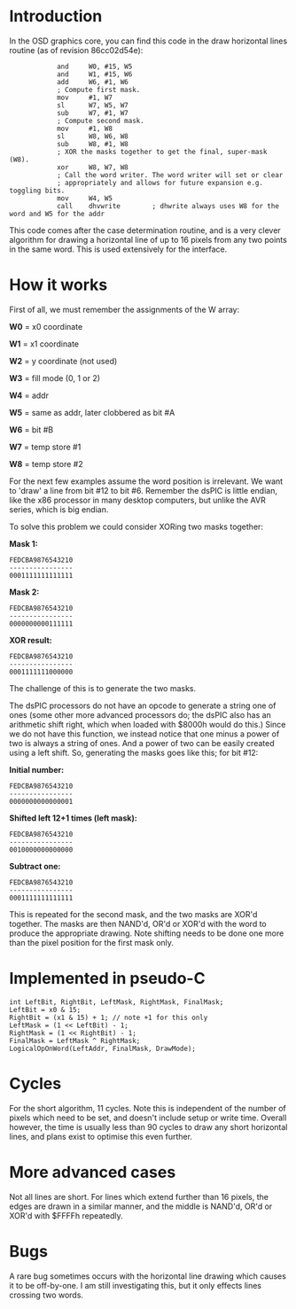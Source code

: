 # Introduction #

In the OSD graphics core, you can find this code in the draw horizontal lines routine (as of revision 86cc02d54e):

```
            and     W0, #15, W5
            and     W1, #15, W6
            add     W6, #1, W6
            ; Compute first mask.
            mov     #1, W7
            sl      W7, W5, W7
            sub     W7, #1, W7
            ; Compute second mask.
            mov     #1, W8
            sl      W8, W6, W8
            sub     W8, #1, W8
            ; XOR the masks together to get the final, super-mask (W8).
            xor     W8, W7, W8
            ; Call the word writer. The word writer will set or clear
            ; appropriately and allows for future expansion e.g. toggling bits.
            mov     W4, W5
            call    dhvwrite        ; dhwrite always uses W8 for the word and W5 for the addr
```

This code comes after the case determination routine, and is a very clever algorithm for drawing a horizontal line of up to 16 pixels from any two points in the same word. This is used extensively for the interface.

# How it works #

First of all, we must remember the assignments of the W array:

**W0** = x0 coordinate

**W1** = x1 coordinate

**W2** = y coordinate (not used)

**W3** = fill mode (0, 1 or 2)

**W4** = addr

**W5** = same as addr, later clobbered as bit #A

**W6** = bit #B

**W7** = temp store #1

**W8** = temp store #2

For the next few examples assume the word position is irrelevant. We want to 'draw' a line from bit #12 to bit #6. Remember the dsPIC is little endian, like the x86 processor in many desktop computers, but unlike the AVR series, which is big endian.

To solve this problem we could consider XORing two masks together:

**Mask 1:**
```
FEDCBA9876543210
----------------
0001111111111111
```

**Mask 2:**
```
FEDCBA9876543210
----------------
0000000000111111
```

**XOR result:**
```
FEDCBA9876543210
----------------
0001111111000000
```

The challenge of this is to generate the two masks.

The dsPIC processors do not have an opcode to generate a string one of ones (some other more advanced processors do; the dsPIC also has an arithmetic shift right, which when loaded with $8000h would do this.) Since we do not have this function, we instead notice that one minus a power of two is always a string of ones. And a power of two can be easily created using a left shift. So, generating the masks goes like this; for bit #12:

**Initial number:**
```
FEDCBA9876543210
----------------
0000000000000001
```

**Shifted left 12+1 times (left mask):**
```
FEDCBA9876543210
----------------
0010000000000000
```

**Subtract one:**
```
FEDCBA9876543210
----------------
0001111111111111
```

This is repeated for the second mask, and the two masks are XOR'd together. The masks are then NAND'd, OR'd or XOR'd with the word to produce the appropriate drawing. Note shifting needs to be done one more than the pixel position for the first mask only.

# Implemented in pseudo-C #
```
int LeftBit, RightBit, LeftMask, RightMask, FinalMask;
LeftBit = x0 & 15;
RightBit = (x1 & 15) + 1; // note +1 for this only
LeftMask = (1 << LeftBit) - 1;
RightMask = (1 << RightBit) - 1;
FinalMask = LeftMask ^ RightMask;
LogicalOpOnWord(LeftAddr, FinalMask, DrawMode);
```

# Cycles #
For the short algorithm, 11 cycles. Note this is independent of the number of pixels which need to be set, and doesn't include setup or write time. Overall however, the time is usually less than 90 cycles to draw any short horizontal lines, and plans exist to optimise this even further.

# More advanced cases #
Not all lines are short. For lines which extend further than 16 pixels, the edges are drawn in a similar manner, and the middle is NAND'd, OR'd or XOR'd with $FFFFh repeatedly.

# Bugs #
A rare bug sometimes occurs with the horizontal line drawing which causes it to be off-by-one. I am still investigating this, but it only effects lines crossing two words.